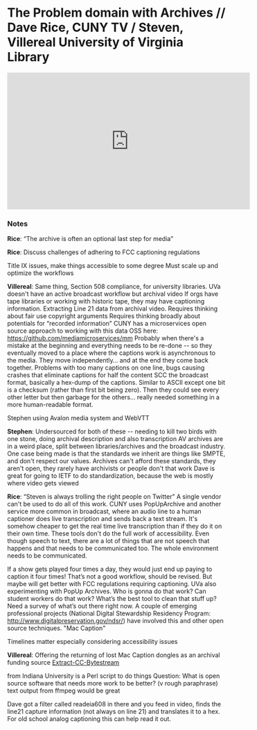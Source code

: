 # The Problem domain with Archives // Dave Rice, CUNY TV / Steven, Villereal University of Virginia Library


<iframe width="560" height="315" src="https://www.youtube.com/embed/cNrJAT26qA8" frameborder="0" allowfullscreen></iframe>

### Notes

**Rice**: “The archive is often an optional last step for media”

**Rice**: Discuss challenges of adhering to FCC captioning regulations

Title IX issues, make things accessible to some degree
Must scale up and optimize the workflows

**Villereal**: Same thing, Section 508 compliance, for university libraries. UVa doesn't have an active broadcast workflow but archival video
If orgs have tape libraries or working with historic tape, they may have captioning information.
Extracting Line 21 data from archival video.
Requires thinking about fair use copyright arguments
Requires thinking broadly about potentials for “recorded information”
CUNY has a microservices open source approach to working with this data
OSS here: https://github.com/mediamicroservices/mm
Probably when there's a mistake at the beginning and everything needs to be re-done -- so they eventually moved to a place where the captions work is asynchronous to the media. They move independently… and at the end they come back together.
Problems with too many captions on one line, bugs causing crashes that eliminate captions for half the content
SCC the broadcast format, basically a hex-dump of the captions. Similar to ASCII except one bit is a checksum (rather than first bit being zero). Then they could see every other letter but then garbage for the others… really needed something in a more human-readable format.

Stephen using Avalon media system and WebVTT 

**Stephen**: Undersourced for both of these -- needing to kill two birds with one stone, doing archival description and also transcription
AV archives are in a weird place, split between libraries/archives and the broadcast industry. One case being made is that the standards we inherit are things like SMPTE, and don't respect our values. Archives can't afford these standards, they aren't open, they rarely have archivists or people don't that work 
Dave is great for going to IETF to do standardization, because the web is mostly where video gets viewed

**Rice**: “Steven is always trolling the right people on Twitter”
A single vendor can't be used to do all of this work. CUNY uses  PopUpArchive and another service more common in broadcast, where an audio line to a human captioner does live transcription and sends back a text stream. It's somehow cheaper to get the real time live transcription than if they do it on their own time.
These tools don't do the full work of accessibility. Even though speech to text, there are a lot of things that are not speech that happens and that needs to be communicated too. The whole environment needs to be communicated.

If a show gets played four times a day, they would just end up paying to caption it four times! That’s not a good workflow, should be revised. But maybe will get better with FCC regulations requiring captioning.
UVa also experimenting with PopUp Archives. Who is gonna do that work? Can student workers do that work? What’s the best tool to clean that stuff up? Need a survey of what’s out there right now.
A couple of emerging professional projects (National Digital Stewardship Residency Program: http://www.digitalpreservation.gov/ndsr/) have involved this and other open source techniques.
"Mac Caption"

Timelines matter especially considering accessibility issues

**Villereal**: Offering the returning of lost Mac Caption dongles as an archival funding source
[Extract-CC-Bytestream](https://github.com/IUMDPI/Extract-CC-Bytestream) 

from Indiana University is a Perl script to do things
Question: What is open source software that needs more work to be better? (v rough paraphrase)
text output from ffmpeg would be great

Dave got a filter called readeia608 in there and you feed in video, finds the line21 capture information (not always on line 21) and translates it to a hex. For old school analog captioning this can help read it out.
